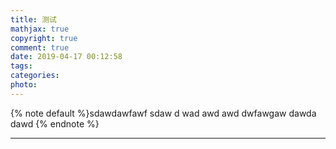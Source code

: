 ```yaml
---
title: 测试
mathjax: true
copyright: true
comment: true
date: 2019-04-17 00:12:58
tags:
categories:
photo:
---
```


{% note default %}sdawdawfawf
sdaw
d
wad
awd
awd
dwfawgaw
dawda
dawd
{% endnote %}

<!-- more -->

---